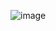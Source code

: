 ![image](https://user-images.githubusercontent.com/105018052/167207202-ed9ffea5-f9ad-4f61-8954-fab9654e4299.png)

